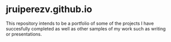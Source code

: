 # jruiperezv.github.io
This repository intends to be a portfolio of some of the projects I have succesfully completed as well as other samples of my work such as writing or presentations.

